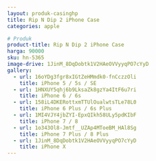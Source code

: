 ```yaml
---
layout: produk-casinghp
title: Rip N Dip 2 iPhone Case
categories: apple

# Produk
product-title: Rip N Dip 2 iPhone Case
harga: 90000
sku: hn-5365
image-drive: 1JinM_8DqDobtk1V2HAeOVVyyqPO7cYyD
gallery:
  - url: 16oYDg3fgr8xIGtZeHMmdk0-fnCczzOli
    title: iPhone 5 / 5s / SE
  - url: 1HNXUY5qhj6b9LksaZk8gzYa4ItF6u7ri
    title: iPhone 6 / 6s
  - url: 158iL4DKERottxmTTUlOualwtsTLe78L0
    title: iPhone 6 Plus / 6s Plus
  - url: 1MI4VJY4jbZYI-EpxQIkh58ULy5pdKIbF
    title: iPhone 7 / 8
  - url: 1o343Ol8-Jmtf__UZAp4MToeBM_HAl8Sg
    title: iPhone 7 Plus / 8 Plus
  - url: 1JinM_8DqDobtk1V2HAeOVVyyqPO7cYyD
    title: iPhone X
---
```


